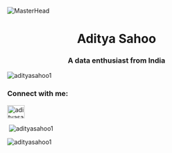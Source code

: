 ![MasterHead](https://storage.googleapis.com/gweb-cloudblog-publish/original_images/DataAnalytics.gif)
<h1 align="center">Aditya Sahoo</h1>

<h3 align="center">A data enthusiast from India</h3>


<p align="left"> <img src="https://komarev.com/ghpvc/?username=adityasahoo1&label=Profile%20views&color=0e75b6&style=flat" alt="adityasahoo1" /> </p>

<h3 align="left">Connect with me:</h3>

<p align="left">

<a href="https://linkedin.com/in/adityasahoo1" target="blank"><img align="center" src="https://raw.githubusercontent.com/rahuldkjain/github-profile-readme-generator/master/src/images/icons/Social/linked-in-alt.svg" alt="adityasahoo1" height="30" width="40" /></a>

</p>

<p>&nbsp;<img align="center" src="https://github-readme-stats.vercel.app/api?username=adityasahoo1&show_icons=true&locale=en" alt="adityasahoo1" /></p>

<p><img align="center" src="https://github-readme-streak-stats.herokuapp.com/?user=adityasahoo1&" alt="adityasahoo1" /></p>
